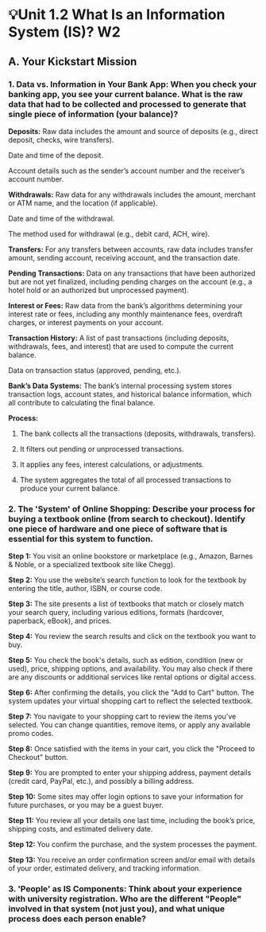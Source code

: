 # 💡Unit 1.2 What Is an Information System (IS)? W2
## A. Your Kickstart Mission
### 1. Data vs. Information in Your Bank App: When you check your banking app, you see your current balance. What is the raw data that had to be collected and processed to generate that single piece of information (your balance)?
**Deposits:**
Raw data includes the amount and source of deposits (e.g., direct deposit, checks, wire transfers).

Date and time of the deposit.

Account details such as the sender’s account number and the receiver’s account number.

**Withdrawals:**
Raw data for any withdrawals includes the amount, merchant or ATM name, and the location (if applicable).

Date and time of the withdrawal.

The method used for withdrawal (e.g., debit card, ACH, wire).

**Transfers:**
For any transfers between accounts, raw data includes transfer amount, sending account, receiving account, and the transaction date.

**Pending Transactions:**
Data on any transactions that have been authorized but are not yet finalized, including pending charges on the account (e.g., a hotel hold or an authorized but unprocessed payment).

**Interest or Fees:**
Raw data from the bank’s algorithms determining your interest rate or fees, including any monthly maintenance fees, overdraft charges, or interest payments on your account.

**Transaction History:**
A list of past transactions (including deposits, withdrawals, fees, and interest) that are used to compute the current balance.

Data on transaction status (approved, pending, etc.).

**Bank’s Data Systems:**
The bank’s internal processing system stores transaction logs, account states, and historical balance information, which all contribute to calculating the final balance.

**Process:**
1. The bank collects all the transactions (deposits, withdrawals, transfers).

2. It filters out pending or unprocessed transactions.

3. It applies any fees, interest calculations, or adjustments.

4. The system aggregates the total of all processed transactions to produce your current balance.

### 2. The 'System' of Online Shopping: Describe your process for buying a textbook online (from search to checkout). Identify one piece of hardware and one piece of software that is essential for this system to function.
**Step 1:** You visit an online bookstore or marketplace (e.g., Amazon, Barnes & Noble, or a specialized textbook site like Chegg).

**Step 2:** You use the website’s search function to look for the textbook by entering the title, author, ISBN, or course code.

**Step 3:** The site presents a list of textbooks that match or closely match your search query, including various editions, formats (hardcover, paperback, eBook), and prices.

**Step 4:** You review the search results and click on the textbook you want to buy.

**Step 5:** You check the book's details, such as edition, condition (new or used), price, shipping options, and availability. You may also check if there are any discounts or additional services like rental options or digital access.

**Step 6:** After confirming the details, you click the "Add to Cart" button. The system updates your virtual shopping cart to reflect the selected textbook.

**Step 7:** You navigate to your shopping cart to review the items you’ve selected. You can change quantities, remove items, or apply any available promo codes.

**Step 8:** Once satisfied with the items in your cart, you click the "Proceed to Checkout" button.

**Step 9:** You are prompted to enter your shipping address, payment details (credit card, PayPal, etc.), and possibly a billing address.

**Step 10:** Some sites may offer login options to save your information for future purchases, or you may be a guest buyer.

**Step 11:** You review all your details one last time, including the book’s price, shipping costs, and estimated delivery date.

**Step 12:** You confirm the purchase, and the system processes the payment.

**Step 13:** You receive an order confirmation screen and/or email with details of your order, estimated delivery, and tracking information.

### 3. 'People' as IS Components: Think about your experience with university registration. Who are the different "People" involved in that system (not just you), and what unique process does each person enable?
































































